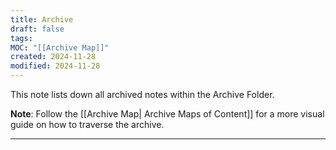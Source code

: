 ```yaml
---
title: Archive
draft: false
tags: 
MOC: "[[Archive Map]]"
created: 2024-11-28
modified: 2024-11-28
---
```

This note lists down all archived notes within the Archive Folder. 

**Note**: Follow the [[Archive Map| Archive Maps of Content]] for a more visual guide on how to traverse the archive.

---

